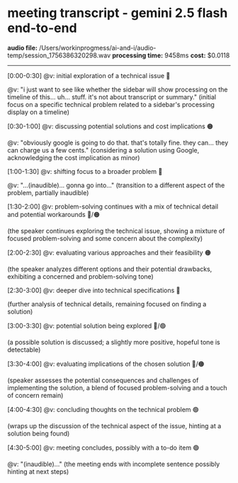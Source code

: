 # meeting transcript - gemini 2.5 flash end-to-end

**audio file:** /Users/workinprogmess/ai-and-i/audio-temp/session_1756386320298.wav
**processing time:** 9458ms
**cost:** $0.0118

---

[0:00-0:30] @v: initial exploration of a technical issue 🔵

@v: "i just want to see like whether the sidebar will show processing on the timeline of this... uh... stuff. it's not about transcript or summary." (initial focus on a specific technical problem related to a sidebar's processing display on a timeline)


[0:30-1:00] @v: discussing potential solutions and cost implications 🟠

@v: "obviously google is going to do that. that's totally fine. they can... they can charge us a few cents."  (considering a solution using Google, acknowledging the cost implication as minor)


[1:00-1:30] @v:  shifting focus to a broader problem 🔵

@v:  "...(inaudible)... gonna go into..." (transition to a different aspect of the problem, partially inaudible)

[1:30-2:00]  @v: problem-solving continues with a mix of technical detail and potential workarounds 🔵/🟠

(the speaker continues exploring the technical issue, showing a mixture of focused problem-solving and some concern about the complexity)


[2:00-2:30] @v:  evaluating various approaches and their feasibility 🟠

(the speaker analyzes different options and their potential drawbacks, exhibiting a concerned and problem-solving tone)


[2:30-3:00] @v: deeper dive into technical specifications 🔵

(further analysis of technical details,  remaining focused on finding a solution)


[3:00-3:30] @v: potential solution being explored 🔵/🟢

(a possible solution is discussed; a slightly more positive, hopeful tone is detectable)


[3:30-4:00] @v:  evaluating implications of the chosen solution 🔵/🟠

(speaker assesses the potential consequences and challenges of implementing the solution, a blend of focused problem-solving and a touch of concern remain)

[4:00-4:30] @v:  concluding thoughts on the technical problem 🟢

(wraps up the discussion of the technical aspect of the issue, hinting at a solution being found)


[4:30-5:00] @v: meeting concludes, possibly with a to-do item 🟢

@v: "(inaudible)..." (the meeting ends with incomplete sentence possibly hinting at next steps)